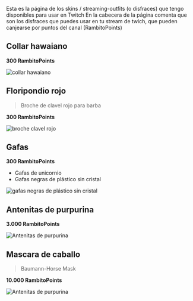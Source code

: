 Esta es la página de los skins / streaming-outfits (o disfraces) que tengo disponibles para usar en Twitch
En la cabecera de la página comenta que son los disfraces que puedes usar en tu stream de twich, que pueden canjearse por puntos del canal (RambitoPoints)

## Collar hawaiano

**300 RambitoPoints**

![collar hawaiano](https://picsum.photos/600/300?image=40)

## Floripondio rojo

> Broche de clavel rojo para barba

**300 RambitoPoints**

![broche clavel rojo](https://picsum.photos/600/300?image=30)

## Gafas

**300 RambitoPoints**

- Gafas de unicornio
- Gafas negras de plástico sin cristal

![gafas negras de plástico sin cristal](https://picsum.photos/600/300?image=10)

## Antenitas de purpurina

**3.000 RambitoPoints**

![Antenitas de purpurina](https://picsum.photos/600/300?image=50)

## Mascara de caballo

> Baumann-Horse Mask

**10.000 RambitoPoints**

![Antenitas de purpurina](https://picsum.photos/600/300?image=60)
